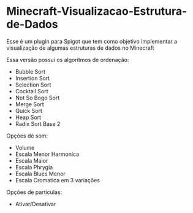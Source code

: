 # Minecraft-Visualizacao-Estrutura-de-Dados

Esse é um plugin para Spigot que tem como objetivo implementar a visualização de algumas estruturas de dados no Minecraft

Essa versão possui os algoritmos de ordenação:
- Bubble Sort
- Insertion Sort
- Selection Sort
- Cocktail Sort
- Not So Bogo Sort
- Merge Sort
- Quick Sort
- Heap Sort
- Radix Sort Base 2

Opções de som:
- Volume
- Escala Menor Harmonica
- Escala Maior
- Escala Phrygia
- Escala Blues Menor
- Escala Cromatica em 3 variações

Opções de particulas:
- Ativar/Desativar
